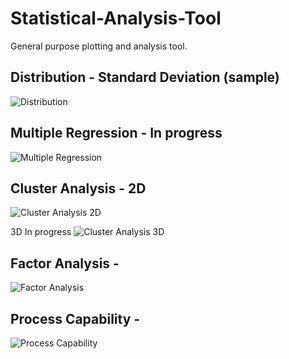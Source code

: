 # Statistical-Analysis-Tool

General purpose plotting and analysis tool. 

## Distribution - Standard Deviation (sample)
![Distribution](https://github.com/user-attachments/assets/979f21bf-aaab-470d-aacb-5344e668ebec)

## Multiple Regression - In progress
![Multiple Regression](https://github.com/user-attachments/assets/c4154f70-19fd-435d-8d9d-fc03b59287e7)

## Cluster Analysis - 2D
![Cluster Analysis 2D](https://github.com/user-attachments/assets/8a8f7e88-0b8d-48e5-a138-5c60bd5d766f)

3D In progress
![Cluster Analysis 3D](https://github.com/user-attachments/assets/963a88a0-6d32-438b-a00d-5451f1a85506)

## Factor Analysis - 
![Factor Analysis](https://github.com/user-attachments/assets/2fc81057-3f6e-48d1-9bb7-5d759d1f3489)

## Process Capability - 
![Process Capability](https://github.com/user-attachments/assets/d1de7c72-dad0-4559-9ea7-a1771a141d06)
